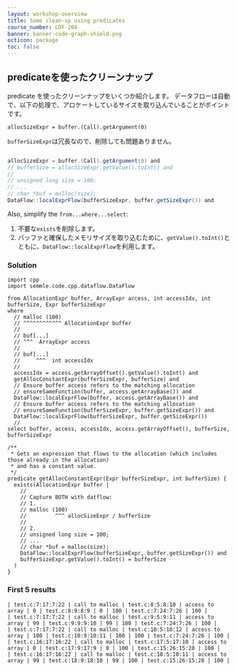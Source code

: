 ```yaml
---
layout: workshop-overview
title: Some clean-up using predicates
course_number: LDF-204
banner: banner-code-graph-shield.png
octicon: package
toc: false
---
```


## predicateを使ったクリーンナップ

predicate を使ったクリーンナップをいくつか紹介します。
データフローは自動で、以下の処理で、アロケートしているサイズを取り込んでいることがポイントです。

    allocSizeExpr = buffer.(Call).getArgument(0) 

`bufferSizeExpr`は冗長なので、削除しても問題ありません。

```java

allocSizeExpr = buffer.(Call).getArgument(0) and
// bufferSize = allocSizeExpr.getValue().toInt() and
//
// unsigned long size = 100;
// ...
// char *buf = malloc(size);
DataFlow::localExprFlow(bufferSizeExpr, buffer.getSizeExpr()) and

```

Also, simplify the `from...where...select`:

1. 不要な`exists`を削除します。 
2. バッファと確保したメモリサイズを取り込むために、`getValue().toInt()`とともに、`DataFlow::localExprFlow`を利用します。 




### Solution
```ql file=./src/session/example4a.ql
import cpp
import semmle.code.cpp.dataflow.DataFlow

from AllocationExpr buffer, ArrayExpr access, int accessIdx, int bufferSize, Expr bufferSizeExpr
where
  // malloc (100)
  // ^^^^^^^^^^^^ AllocationExpr buffer
  //
  // buf[...]
  // ^^^  ArrayExpr access
  //
  // buf[...]
  //     ^^^  int accessIdx
  //
  accessIdx = access.getArrayOffset().getValue().toInt() and
  getAllocConstantExpr(bufferSizeExpr, bufferSize) and
  // Ensure buffer access refers to the matching allocation
  // ensureSameFunction(buffer, access.getArrayBase()) and
  DataFlow::localExprFlow(buffer, access.getArrayBase()) and
  // Ensure buffer access refers to the matching allocation
  // ensureSameFunction(bufferSizeExpr, buffer.getSizeExpr()) and
  DataFlow::localExprFlow(bufferSizeExpr, buffer.getSizeExpr()) 
  //
select buffer, access, accessIdx, access.getArrayOffset(), bufferSize, bufferSizeExpr

/**
 * Gets an expression that flows to the allocation (which includes those already in the allocation)
 * and has a constant value.
 */
predicate getAllocConstantExpr(Expr bufferSizeExpr, int bufferSize) {
  exists(AllocationExpr buffer |
    //
    // Capture BOTH with datflow:
    // 1.
    // malloc (100)
    //         ^^^ allocSizeExpr / bufferSize
    //
    // 2.
    // unsigned long size = 100;
    // ...
    // char *buf = malloc(size);
    DataFlow::localExprFlow(bufferSizeExpr, buffer.getSizeExpr()) and
    bufferSizeExpr.getValue().toInt() = bufferSize
  )
}
```



### First 5 results
```ql file=./tests/session/Example4a/example4a.expected#L1-L5
| test.c:7:17:7:22 | call to malloc | test.c:8:5:8:10 | access to array | 0 | test.c:8:9:8:9 | 0 | 100 | test.c:7:24:7:26 | 100 |
| test.c:7:17:7:22 | call to malloc | test.c:9:5:9:11 | access to array | 99 | test.c:9:9:9:10 | 99 | 100 | test.c:7:24:7:26 | 100 |
| test.c:7:17:7:22 | call to malloc | test.c:10:5:10:12 | access to array | 100 | test.c:10:9:10:11 | 100 | 100 | test.c:7:24:7:26 | 100 |
| test.c:16:17:16:22 | call to malloc | test.c:17:5:17:10 | access to array | 0 | test.c:17:9:17:9 | 0 | 100 | test.c:15:26:15:28 | 100 |
| test.c:16:17:16:22 | call to malloc | test.c:18:5:18:11 | access to array | 99 | test.c:18:9:18:10 | 99 | 100 | test.c:15:26:15:28 | 100 |

```
